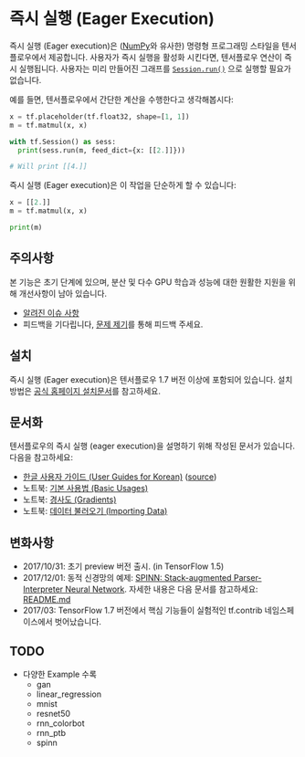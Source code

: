 # 즉시 실행 (Eager Execution)

즉시 실행 (Eager execution)은 ([NumPy](http://www.numpy.org)와 유사한) 명령형 프로그래밍 스타일을 텐서플로우에서 제공합니다.
사용자가 즉시 실행을 활성화 시킨다면, 텐서플로우 연산이 즉시 실행됩니다.
사용자는 미리 만들어진 그래프를 [`Session.run()`](https://www.tensorflow.org/api_docs/python/tf/Session)
으로 실행할 필요가 없습니다.

예를 들면, 텐서플로우에서 간단한 계산을 수행한다고 생각해봅시다:

```python
x = tf.placeholder(tf.float32, shape=[1, 1])
m = tf.matmul(x, x)

with tf.Session() as sess:
  print(sess.run(m, feed_dict={x: [[2.]]}))

# Will print [[4.]]
```

즉시 실행 (Eager execution)은 이 작업을 단순하게 할 수 있습니다:

```python
x = [[2.]]
m = tf.matmul(x, x)

print(m)
```

## 주의사항

본 기능은 초기 단계에 있으며, 분산 및 다수 GPU 학습과 성능에 대한 원활한 지원을 위해 개선사항이 남아 있습니다.

- [알려진 이슈 사항](https://github.com/tensorflow/tensorflow/issues?q=is%3Aissue%20is%3Aopen%20label%3Acomp%3Aeager)
- 피드백을 기다립니다, [문제 제기](https://github.com/tensorflow/tensorflow/issues/new)를 통해 피드백 주세요.

## 설치

즉시 실행 (Eager execution)은 텐서플로우 1.7 버전 이상에 포함되어 있습니다.
설치 방법은 [공식 홈페이지 설치문서](https://www.tensorflow.org/install/)를 참고하세요.

## 문서화

텐서플로우의 즉시 실행 (eager execution)을 설명하기 위해 작성된 문서가 있습니다. 다음을 참고하세요:

- [한글 사용자 가이드 (User Guides for Korean)](./guide.md) ([source](https://github.com/tensorflow/tensorflow/blob/master/tensorflow/docs_src/programmers_guide/eager.md))
- 노트북: [기본 사용법 (Basic Usages)](./examples/notebooks/1_basics.ipynb)
- 노트북: [경사도 (Gradients)](./examples/notebooks/2_gradients.ipynb)
- 노트북: [데이터 불러오기 (Importing Data)](./examples/notebooks/3_datasets.ipynb)

## 변화사항

- 2017/10/31: 초기 preview 버전 출시. (in TensorFlow 1.5)
- 2017/12/01: 동적 신경망의 예제:
  [SPINN: Stack-augmented Parser-Interpreter Neural Network](https://arxiv.org/abs/1603.06021).
  자세한 내용은 다음 문서를 참고하세요: [README.md](https://github.com/tensorflow/tensorflow/blob/master/tensorflow/contrib/eager/python/examples/spinn/README.md)
- 2017/03: TensorFlow 1.7 버전에서 핵심 기능들이 실험적인 tf.contrib 네임스페이스에서 벗어났습니다.

## TODO
- 다양한 Example 수록
  - gan
  - linear_regression
  - mnist
  - resnet50
  - rnn_colorbot
  - rnn_ptb
  - spinn